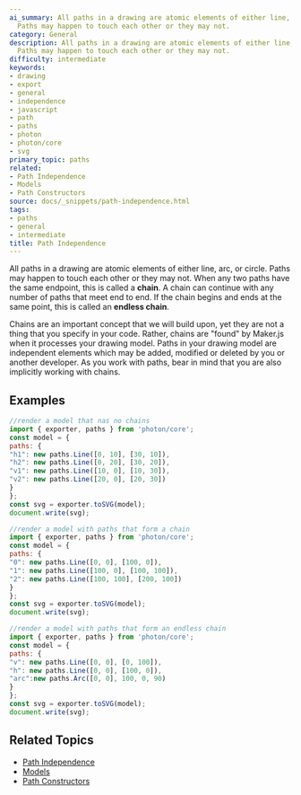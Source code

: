 ```yaml
---
ai_summary: All paths in a drawing are atomic elements of either line, arc, or circle.
  Paths may happen to touch each other or they may not.
category: General
description: All paths in a drawing are atomic elements of either line, arc, or circle.
  Paths may happen to touch each other or they may not.
difficulty: intermediate
keywords:
- drawing
- export
- general
- independence
- javascript
- path
- paths
- photon
- photon/core
- svg
primary_topic: paths
related:
- Path Independence
- Models
- Path Constructors
source: docs/_snippets/path-independence.html
tags:
- paths
- general
- intermediate
title: Path Independence
---
```

All paths in a drawing are atomic elements of either line, arc, or circle. Paths may happen to touch each other or they may not.
When any two paths have the same endpoint, this is called a **chain**. A chain can continue with any number of paths that meet end to end.
If the chain begins and ends at the same point, this is called an **endless chain**.

Chains are an important concept that we will build upon, yet they are not a thing that you specify in your code.
Rather, chains are "found" by Maker.js when it processes your drawing model.
Paths in your drawing model are independent elements which may be added, modified or deleted by you or another developer.
As you work with paths, bear in mind that you are also implicitly working with chains.


## Examples

```javascript
//render a model that nas no chains
import { exporter, paths } from 'photon/core';
const model = {
paths: {
"h1": new paths.Line([0, 10], [30, 10]),
"h2": new paths.Line([0, 20], [30, 20]),
"v1": new paths.Line([10, 0], [10, 30]),
"v2": new paths.Line([20, 0], [20, 30])
}
};
const svg = exporter.toSVG(model);
document.write(svg);
```
```javascript
//render a model with paths that form a chain
import { exporter, paths } from 'photon/core';
const model = {
paths: {
"0": new paths.Line([0, 0], [100, 0]),
"1": new paths.Line([100, 0], [100, 100]),
"2": new paths.Line([100, 100], [200, 100])
}
};
const svg = exporter.toSVG(model);
document.write(svg);
```
```javascript
//render a model with paths that form an endless chain
import { exporter, paths } from 'photon/core';
const model = {
paths: {
"v": new paths.Line([0, 0], [0, 100]),
"h": new paths.Line([0, 0], [100, 0]),
"arc":new paths.Arc([0, 0], 100, 0, 90)
}
};
const svg = exporter.toSVG(model);
document.write(svg);
```

## Related Topics

- [Path Independence](../index.md)
- [Models](../index.md)
- [Path Constructors](../index.md)
